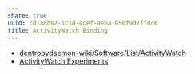 ```yaml
---
share: true
uuid: cd1a8b02-1c1d-4cef-ae6a-050f9d7ffdc6
title: ActivityWatch Binding
---
```

* [dentropydaemon-wiki/Software/List/ActivityWatch](/dentropydaemon-wiki/Software/List/ActivityWatch)
* [ActivityWatch Experiments](/71cde479-25d2-47df-bdd8-0f9a41b7c510)